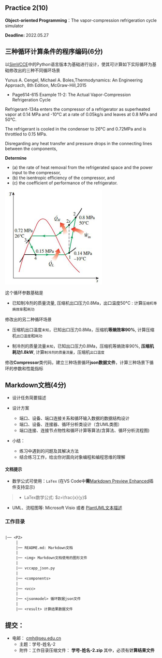 ## Practice 2(10)

**Object-oriented Programming**：The  vapor-compression refrigeration cycle simulator 

**Deadline:**  2022.05.27

## 三种循环计算条件的程序编码(6分)

以[SimVCCE](https://gitee.com/thermalogic/simvcce)中的Python语言版本为基础进行设计，使其可计算如下实际循环为基础修改出的三种不同循环场景

Yunus A. Cengel, Michael A. Boles,Thermodynamics: An Engineering Approach, 8th Edition, McGraw-Hill,2015

* Page614-615 Example 11-2: The Actual Vapor-Compression Refrigeration Cycle 

Refrigerant-134a enters the compressor of a refrigerator as superheated vapor at 0.14 MPa and -10°C at a rate of 0.05kg/s and leaves at 0.8 MPa and 50°C.

The refrigerant is cooled in the condenser to 26°C and 0.72MPa and is throttled to 0.15 MPa.

Disregarding any heat transfer and pressure drops in the connecting lines between the components, 

**Determine**

* (a) the rate of heat removal from the refrigerated space and the power input to the compressor,
* (b) the isentropic efficiency of the compressor, and
* (c) the coefficient of performance of the refrigerator.

![11-2](./img/avcr_11_2.jpg)

这个循环参数基础是

  * 已知制冷剂的质量流量, 压缩机出口压力0.8Ma，出口温度50°C : 计算`压缩机等熵效率`和`耗功`

修改出的另二种循环场景

  * 压缩机出口温度`未知`，已知出口压力0.8Ma，压缩机**等熵效率90%**, 计算压缩机`出口温度`和`耗功`

  * 制冷剂的质量流量`未知`，已知出口压力0.8Ma，压缩机等熵效率90%, **压缩机耗功1.8kW**, 计算`制冷剂的质量流量`，压缩机`出口温度`

修改**Compressor**类代码，建立三种场景循环**json数据文件**，计算三种场景下循环的参数和性能指标 

## Markdown文档(4分)

* 设计任务简要描述

* 设计方案
  * 端口、设备、端口连接关系和循环输入数据的数据结构设计
  * 端口、设备、连接器、循环分析类设计（含UML类图）
  * 端口连接、连接节点物性和循环计算等算法(含算法、循环分析流程图)
 
* 小结：
   * 练习中遇到的问题及其解决方法
   * 结合练习工作，给出你对面向对象编程和编程思维的理解

#### 文档提示

* 数学公式可使用：`LaTex` (在VS Code中**需**[Markdown Preview Enhanced](https://shd101wyy.github.io/markdown-preview-enhanced/#/zh-cn/)插件支持显示)

>* LaTex数学公式: $z=\frac{x}{y}$

* UML、流程图等: Microsoft Visio 或者 [PlantUML文本描述](https://gitee.com/thermalogic/simvcce/tree/B2022/doc)
  
### 工作目录

```txt
 
|── <P2>
     │ 
     │── README.md: Markdown文档
     | 
     |── <img> Markdown文档使用的图形文件
     |
     |── vccapp_json.py
     |
     |── <components> 
     |
     |── <vcc> 
     |
     |── <jsonmodel> 循环数据json文件
     |
     |── <result> 计算结果数据文件 
```  

## 提交：

* 电邮： cmh@seu.edu.cn
  * 主题：学号-姓名-2
  * 附件：工作目录压缩文件： **学号-姓名-2.zip** 其中，必须有**计算结果文件**

 